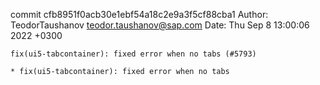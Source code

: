 commit cfb8951f0acb30e1ebf54a18c2e9a3f5cf88cba1
Author: TeodorTaushanov <teodor.taushanov@sap.com>
Date:   Thu Sep 8 13:00:06 2022 +0300

    fix(ui5-tabcontainer): fixed error when no tabs (#5793)
    
    * fix(ui5-tabcontainer): fixed error when no tabs

